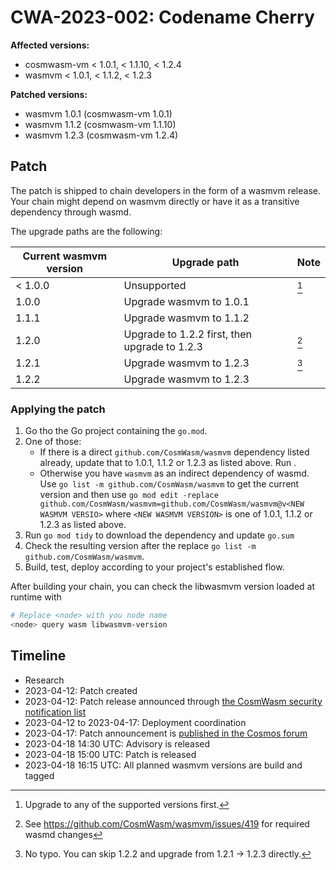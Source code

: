 # CWA-2023-002: Codename Cherry

**Affected versions:**

- cosmwasm-vm < 1.0.1, < 1.1.10, < 1.2.4
- wasmvm < 1.0.1, < 1.1.2, < 1.2.3

**Patched versions:**

- wasmvm 1.0.1 (cosmwasm-vm 1.0.1)
- wasmvm 1.1.2 (cosmwasm-vm 1.1.10)
- wasmvm 1.2.3 (cosmwasm-vm 1.2.4)

## Patch

The patch is shipped to chain developers in the form of a wasmvm release.
Your chain might depend on wasmvm directly or have it as a transitive dependency through wasmd.

The upgrade paths are the following:

| Current wasmvm version | Upgrade path                                  | Note |
| ---------------------- | --------------------------------------------- | ---- |
| < 1.0.0                | Unsupported                                   | [^1] |
| 1.0.0                  | Upgrade wasmvm to 1.0.1                       |      |
| 1.1.1                  | Upgrade wasmvm to 1.1.2                       |      |
| 1.2.0                  | Upgrade to 1.2.2 first, then upgrade to 1.2.3 | [^2] |
| 1.2.1                  | Upgrade wasmvm to 1.2.3                       | [^3] |
| 1.2.2                  | Upgrade wasmvm to 1.2.3                       |      |

[^1]: Upgrade to any of the supported versions first.
[^2]: See https://github.com/CosmWasm/wasmvm/issues/419 for required wasmd changes
[^3]: No typo. You can skip 1.2.2 and upgrade from 1.2.1 -> 1.2.3 directly.

### Applying the patch

1. Go tho the Go project containing the `go.mod`.
2. One of those:
   - If there is a direct `github.com/CosmWasm/wasmvm` dependency listed already, update that to 1.0.1, 1.1.2 or 1.2.3 as listed above. Run .
   - Otherwise you have `wasmvm` as an indirect dependency of wasmd. Use `go list -m github.com/CosmWasm/wasmvm` to get the current version and then use `go mod edit -replace github.com/CosmWasm/wasmvm=github.com/CosmWasm/wasmvm@v<NEW WASMVM VERSIO>` where `<NEW WASMVM VERSION>` is one of 1.0.1, 1.1.2 or 1.2.3 as listed above.
3. Run `go mod tidy` to download the dependency and update `go.sum`
4. Check the resulting version after the replace `go list -m github.com/CosmWasm/wasmvm`.
5. Build, test, deploy according to your project's established flow.

After building your chain, you can check the libwasmvm version loaded at runtime with

```sh
# Replace <node> with you node name
<node> query wasm libwasmvm-version
```

## Timeline

- Research
- 2023-04-12: Patch created
- 2023-04-12: Patch release announced through [the CosmWasm security notification list](https://github.com/CosmWasm/advisories/blob/main/NOTIFICATION_LIST.md)
- 2023-04-12 to 2023-04-17: Deployment coordination
- 2023-04-17: Patch announcement is [published in the Cosmos forum](https://forum.cosmos.network/t/upcoming-cosmwasm-security-patch-codename-cherry/10474)
- 2023-04-18 14:30 UTC: Advisory is released
- 2023-04-18 15:00 UTC: Patch is released
- 2023-04-18 16:15 UTC: All planned wasmvm versions are build and tagged
